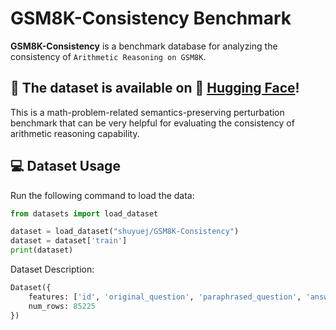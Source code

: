# GSM8K-Consistency Benchmark
**GSM8K-Consistency** is a benchmark database for analyzing the consistency of `Arithmetic Reasoning on GSM8K`. 

## 🚀 The dataset is available on 🤗 [Hugging Face](https://huggingface.co/datasets/shuyuej/GSM8K-Consistency)!
This is a math-problem-related semantics-preserving perturbation benchmark that can be very helpful for evaluating the consistency of arithmetic reasoning capability.

## 💻 Dataset Usage
Run the following command to load the data:
```python
from datasets import load_dataset

dataset = load_dataset("shuyuej/GSM8K-Consistency")
dataset = dataset['train']
print(dataset)
```

Dataset Description:
```python
Dataset({
    features: ['id', 'original_question', 'paraphrased_question', 'answer_detail', 'numerical_answer'],
    num_rows: 85225
})
```
